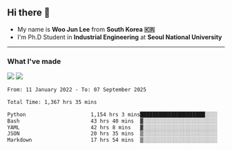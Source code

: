 ## Hi there 👋

- My name is **Woo Jun Lee** from **South Korea 🇰🇷**
- I'm Ph.D Student in **Industrial Engineering** at **Seoul National University**

---

### What I've made

<a href="https://share.streamlit.io/tomtom1103/kuiai_hackathon_2022/main/JL_app.py"><img src="https://img.shields.io/badge/Journey Lee-161B22?style=for-the-badge&logo=streamlit&logoColor=FF4B4B"/></a> <a href="https://jeon-100.github.io/Dangzang/"><img src="https://img.shields.io/badge/당신을 위한 장학금, 당장!-161B22?style=for-the-badge&logo=react&logoColor=#61DAFB"/></a>

<!--START_SECTION:waka-->

```txt
From: 11 January 2022 - To: 07 September 2025

Total Time: 1,367 hrs 35 mins

Python                     1,154 hrs 3 mins█████████████████████░░░░   83.73 %
Bash                       43 hrs 40 mins  ▓░░░░░░░░░░░░░░░░░░░░░░░░   03.17 %
YAML                       42 hrs 8 mins   ▓░░░░░░░░░░░░░░░░░░░░░░░░   03.06 %
JSON                       20 hrs 35 mins  ▒░░░░░░░░░░░░░░░░░░░░░░░░   01.49 %
Markdown                   17 hrs 54 mins  ▒░░░░░░░░░░░░░░░░░░░░░░░░   01.30 %
```

<!--END_SECTION:waka-->
